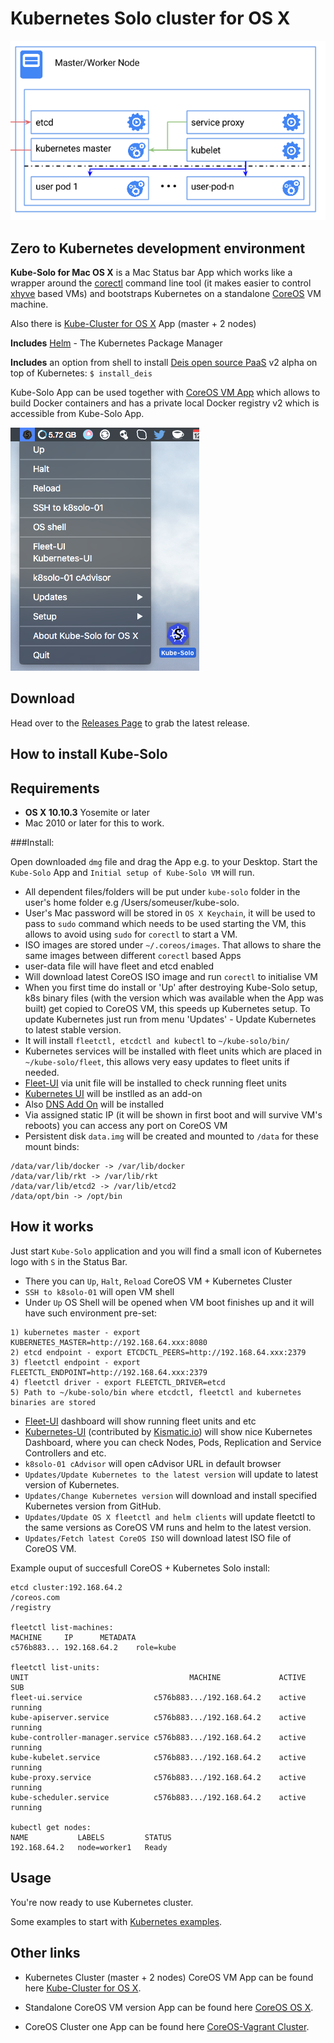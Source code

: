 Kubernetes Solo cluster for OS X
============================

![k8s-solo](k8s-singlenode.png)

Zero to Kubernetes development environment
---------------

**Kube-Solo for Mac OS X** is a Mac Status bar App which works like a wrapper around the [corectl](https://github.com/TheNewNormal/corectl) command line tool (it makes easier to control [xhyve](https://github.com/xhyve-xyz/xhyve) based VMs) and bootstraps Kubernetes on a standalone [CoreOS](https://coreos.com) VM machine.

Also there is [Kube-Cluster for OS X](https://github.com/TheNewNormal/kube-cluster-osx) App (master + 2 nodes)

**Includes** [Helm](https://helm.sh) - The Kubernetes Package Manager

**Includes** an option from shell to install [Deis open source PaaS](http://deis.io/overview/) v2 alpha on top of Kubernetes: `$ install_deis`

Kube-Solo App can be used together with [CoreOS VM App](https://github.com/TheNewNormal/coreos-osx) which allows to build Docker containers and has a private local Docker registry v2 which is accessible from Kube-Solo App.



![Kube-Solo](kube-solo-osx.png "Kubernetes-Solo")

Download
--------
Head over to the [Releases Page](https://github.com/TheNewNormal/kube-solo-osx/releases) to grab the latest release.


How to install Kube-Solo
----------

**Requirements**
 -----------
  - **OS X 10.10.3** Yosemite or later 
  - Mac 2010 or later for this to work.


###Install:

Open downloaded `dmg` file and drag the App e.g. to your Desktop. Start the `Kube-Solo` App and `Initial setup of Kube-Solo VM` will run.


* All dependent files/folders will be put under `kube-solo` folder in the user's home folder e.g /Users/someuser/kube-solo.
* User's Mac password will be stored in `OS X Keychain`, it will be used to pass to `sudo` command which needs to be used starting the VM, this allows to avoid using `sudo` for `corectl` to start a VM. 
* ISO images are stored under `~/.coreos/images`. That allows to share the same images between different `corectl` based Apps
* user-data file will have fleet and etcd enabled
* Will download latest CoreOS ISO image and run `corectl` to initialise VM 
* When you first time do install or 'Up' after destroying Kube-Solo setup, k8s binary files (with the version which was available when the App was built) get copied to CoreOS VM, this speeds up Kubernetes setup. To update Kubernetes just run from menu 'Updates' - Update Kubernetes to latest stable version.
* It will install `fleetctl, etcdctl and kubectl` to `~/kube-solo/bin/`
* Kubernetes services will be installed with fleet units which are placed in `~/kube-solo/fleet`, this allows very easy updates to fleet units if needed.
* [Fleet-UI](http://fleetui.com) via unit file will be installed to check running fleet units
* [Kubernetes UI](http://kubernetes.io/v1.1/docs/user-guide/ui.html) will be instlled as an add-on
* Also [DNS Add On](https://github.com/GoogleCloudPlatform/kubernetes/tree/master/cluster/addons/dns) will be installed
* Via assigned static IP (it will be shown in first boot and will survive VM's reboots) you can access any port on CoreOS VM
* Persistent disk `data.img` will be created and mounted to `/data` for these mount binds:

```
/data/var/lib/docker -> /var/lib/docker
/data/var/lib/rkt -> /var/lib/rkt
/data/var/lib/etcd2 -> /var/lib/etcd2
/data/opt/bin -> /opt/bin
```

How it works
------------

Just start `Kube-Solo` application and you will find a small icon of Kubernetes logo with `S` in the Status Bar.

* There you can `Up`, `Halt`, `Reload` CoreOS VM + Kubernetes Cluster
* `SSH to k8solo-01` will open VM shell
* Under `Up` OS Shell will be opened when VM boot finishes up and it will have such environment pre-set:

````
1) kubernetes master - export KUBERNETES_MASTER=http://192.168.64.xxx:8080
2) etcd endpoint - export ETCDCTL_PEERS=http://192.168.64.xxx:2379
3) fleetctl endpoint - export FLEETCTL_ENDPOINT=http://192.168.64.xxx:2379
4) fleetctl driver - export FLEETCTL_DRIVER=etcd
5) Path to ~/kube-solo/bin where etcdctl, fleetctl and kubernetes binaries are stored
````

* [Fleet-UI](http://fleetui.com) dashboard will show running fleet units and etc
* [Kubernetes-UI](https://github.com/GoogleCloudPlatform/kubernetes/tree/master/www) (contributed by [Kismatic.io](http://kismatic.io/)) will show nice Kubernetes Dashboard, where you can check Nodes, Pods, Replication and Service Controllers and etc.
* `k8solo-01 cAdvisor` will open cAdvisor URL in default browser
* `Updates/Update Kubernetes to the latest version` will update to latest version of Kubernetes.
* `Updates/Change Kubernetes version` will download and install specified Kubernetes version from GitHub.
* `Updates/Update OS X fleetctl and helm clients` will update fleetctl to the same versions as CoreOS VM runs and helm to the latest version.
* `Updates/Fetch latest CoreOS ISO` will download latest ISO file of CoreOS VM.

Example ouput of succesfull CoreOS + Kubernetes Solo install:

````
etcd cluster:192.168.64.2
/coreos.com
/registry

fleetctl list-machines:
MACHINE		IP		METADATA
c576b883...	192.168.64.2	role=kube

fleetctl list-units:
UNIT									MACHINE				ACTIVE	SUB
fleet-ui.service				c576b883.../192.168.64.2	active	running
kube-apiserver.service			c576b883.../192.168.64.2	active	running
kube-controller-manager.service	c576b883.../192.168.64.2	active	running
kube-kubelet.service			c576b883.../192.168.64.2	active	running
kube-proxy.service				c576b883.../192.168.64.2	active	running
kube-scheduler.service			c576b883.../192.168.64.2	active	running

kubectl get nodes:
NAME           LABELS         STATUS
192.168.64.2   node=worker1   Ready

````



Usage
------------

You're now ready to use Kubernetes cluster.

Some examples to start with [Kubernetes examples](https://github.com/GoogleCloudPlatform/kubernetes/blob/master/examples/).

Other links
-----------
* Kubernetes Cluster (master + 2 nodes) CoreOS VM App can be found here [Kube-Cluster for OS X](https://github.com/TheNewNormal/kube-cluster-osx).

* Standalone CoreOS VM version App can be found here [CoreOS OS X](https://github.com/TheNewNormal/coreos-osx).

* CoreOS Cluster one App can be found here [CoreOS-Vagrant Cluster](https://github.com/rimusz/coreos-osx-cluster).
